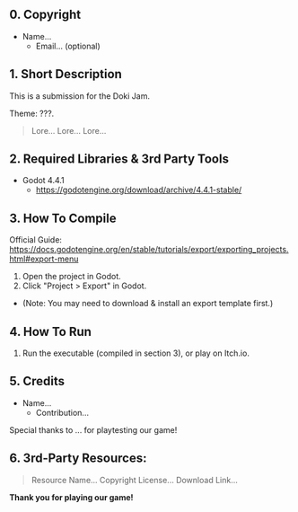 ## 0. Copyright

* Name...
  * Email... (optional)

## 1. Short Description

This is a submission for the Doki Jam.  

Theme: ???.  

> Lore...
> Lore...
> Lore...

## 2. Required Libraries & 3rd Party Tools

* Godot 4.4.1
  * https://godotengine.org/download/archive/4.4.1-stable/

## 3. How To Compile

Official Guide:  
https://docs.godotengine.org/en/stable/tutorials/export/exporting_projects.html#export-menu

1. Open the project in Godot.
2. Click "Project > Export" in Godot.
  * (Note: You may need to download & install an export template first.)

## 4. How To Run

1. Run the executable (compiled in section 3), or play on Itch.io.

## 5. Credits

* Name...
  * Contribution...

Special thanks to ... for playtesting our game!​

## 6. 3rd-Party Resources:

> Resource Name...
> Copyright License...
> Download Link...

**Thank you for playing our game!**  
